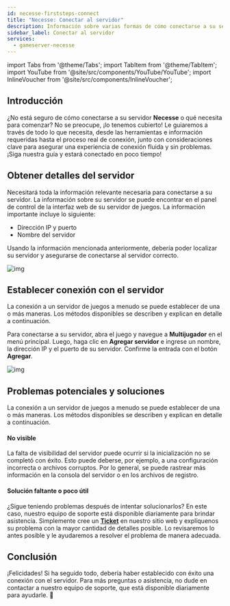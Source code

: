 ```yaml
---
id: necesse-firststeps-connect
title: "Necesse: Conectar al servidor"
description: Información sobre varias formas de cómo conectarse a su servidor Necesse desde ZAP-Hosting - Documentación de ZAP-Hosting.com
sidebar_label: Conectar al servidor
services:
  - gameserver-necesse
---
```


import Tabs from '@theme/Tabs';
import TabItem from '@theme/TabItem';
import YouTube from '@site/src/components/YouTube/YouTube';
import InlineVoucher from '@site/src/components/InlineVoucher';


## Introducción
¿No está seguro de cómo conectarse a su servidor **Necesse** o qué necesita para comenzar? No se preocupe, ¡lo tenemos cubierto! Le guiaremos a través de todo lo que necesita, desde las herramientas e información requeridas hasta el proceso real de conexión, junto con consideraciones clave para asegurar una experiencia de conexión fluida y sin problemas. ¡Siga nuestra guía y estará conectado en poco tiempo!

<InlineVoucher />



## Obtener detalles del servidor


Necesitará toda la información relevante necesaria para conectarse a su servidor. La información sobre su servidor se puede encontrar en el panel de control de la interfaz web de su servidor de juegos. La información importante incluye lo siguiente:

- Dirección IP y puerto
- Nombre del servidor


Usando la información mencionada anteriormente, debería poder localizar su servidor y asegurarse de conectarse al servidor correcto.

![img](https://screensaver01.zap-hosting.com/index.php/s/TQTcCFKTsNjwobq/preview)

## Establecer conexión con el servidor


La conexión a un servidor de juegos a menudo se puede establecer de una o más maneras. Los métodos disponibles se describen y explican en detalle a continuación.

<Tabs>
    <TabItem value="connect_solution_server_browser_ingame" label="Navegador de servidores (En el juego)" default>

Para conectarse a su servidor, abra el juego y navegue a **Multijugador** en el menú principal. Luego, haga clic en **Agregar servidor** e ingrese un nombre, la dirección IP y el puerto de su servidor. Confirme la entrada con el botón **Agregar**. 

![img](https://screensaver01.zap-hosting.com/index.php/s/RdRbc92X2znNE7q/download)

</TabItem>

</Tabs>



## Problemas potenciales y soluciones


La conexión a un servidor de juegos a menudo se puede establecer de una o más maneras. Los métodos disponibles se describen y explican en detalle a continuación.

#### No visible


La falta de visibilidad del servidor puede ocurrir si la inicialización no se completó con éxito. Esto puede deberse, por ejemplo, a una configuración incorrecta o archivos corruptos. Por lo general, se puede rastrear más información en la consola del servidor o en los archivos de registro.



#### Solución faltante o poco útil


¿Sigue teniendo problemas después de intentar solucionarlos? En este caso, nuestro equipo de soporte está disponible diariamente para brindar asistencia. Simplemente cree un **[Ticket](https://zap-hosting.com/en/customer/support/)** en nuestro sitio web y explíquenos su problema con la mayor cantidad de detalles posible. Lo revisaremos lo antes posible y le ayudaremos a resolver el problema de manera adecuada.



## Conclusión

¡Felicidades! Si ha seguido todo, debería haber establecido con éxito una conexión con el servidor. Para más preguntas o asistencia, no dude en contactar a nuestro equipo de soporte, que está disponible diariamente para ayudarle. 🙂

<InlineVoucher />